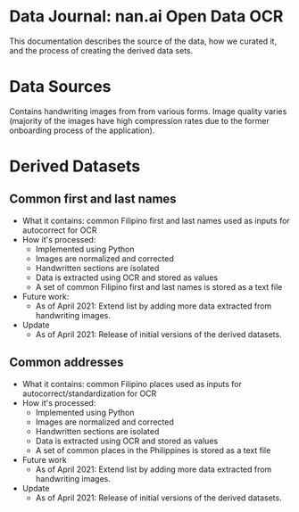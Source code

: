 # Data Journal: nan.ai Open Data OCR
This documentation describes the source of the data, how we curated it, and the process of creating the derived data sets.

# Data Sources
Contains handwriting images from from various forms. Image quality varies (majority of the images have high compression rates due to the former onboarding process of the application).

# Derived Datasets

## Common first and last names

- What it contains: common Filipino first and last names used as inputs for autocorrect for OCR
- How it's processed: 
    - Implemented using Python
    - Images are normalized and corrected
    - Handwritten sections are isolated
    - Data is extracted using OCR and stored as values
    - A set of common Filipino first and last names is stored as a text file
- Future work:
    - As of April 2021: Extend list by adding more data extracted from handwriting images.
- Update
    - As of April 2021: Release of initial versions of the derived datasets.

## Common addresses

- What it contains: common Filipino places used as inputs for autocorrect/standardization for OCR
- How it's processed: 
    - Implemented using Python
    - Images are normalized and corrected
    - Handwritten sections are isolated
    - Data is extracted using OCR and stored as values
    - A set of common places in the Philippines is stored as a text file
- Future work
    - As of April 2021: Extend list by adding more data extracted from handwriting images.
- Update
    - As of April 2021: Release of initial versions of the derived datasets.